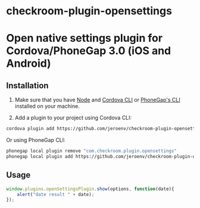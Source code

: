 # checkroom-plugin-opensettings


# Open native settings plugin for Cordova/PhoneGap 3.0 (iOS and Android)

## Installation

1) Make sure that you have [Node](http://nodejs.org/) and [Cordova CLI](https://github.com/apache/cordova-cli) or [PhoneGap's CLI](https://github.com/mwbrooks/phonegap-cli) installed on your machine.

2) Add a plugin to your project using Cordova CLI:

```bash
cordova plugin add https://github.com/jeroenv/checkroom-plugin-opensettings
```
Or using PhoneGap CLI:

```bash
phonegap local plugin remove "com.checkroom.plugin.opensettings"
phonegap local plugin add https://github.com/jeroenv/checkroom-plugin-opensettings
```

## Usage

```js
window.plugins.openSettingsPlugin.show(options, function(date){
	alert("date result " + date);  
});
```